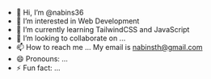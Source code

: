 - 👋 Hi, I’m @nabins36
- 👀 I’m interested in Web Development
- 🌱 I’m currently learning TailwindCSS and JavaScript
- 💞️ I’m looking to collaborate on ...
- 📫 How to reach me ... My email is nabinsth@gmail.com
- 😄 Pronouns: ...
- ⚡ Fun fact: ...

<!---
nabins36/nabins36 is a ✨ special ✨ repository because its `README.md` (this file) appears on your GitHub profile.
You can click the Preview link to take a look at your changes.
--->
